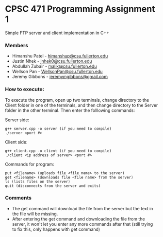 # CPSC 471 Programming Assignment 1

Simple FTP server and client implementation in C++

### Members
* Himanshu Patel - himanshup@csu.fullerton.edu
* Justin Nhek - jnhek0@csu.fullerton.edu
* Abdullah Zubair - malik@csu.fullerton.edu
* Wellson Pan - WellsonPan@csu.fullerton.edu
* Jeremy Gibbons - jeremymgibbons@gmail.com

### How to execute:

To execute the program, open up two terminals, change directory to the Client folder in one of the terminals, and then change directory to the Server folder in the other terminal. Then enter the folllowing commands:  

Server side:
```
g++ server.cpp -o server (if you need to compile)
./server <port #>
```

Client side:  
```
g++ client.cpp -o client (if you need to compile)
./client <ip address of server> <port #>
```

Commands for program:  
```
put <filename> (uploads file <file name> to the server)
get <filename> (downloads file <file name> from the server)
ls (lists files on the server)
quit (disconnects from the server and exits)
```

### Comments
* The get command will download the file from the server but the text in the file will be missing.
* After entering the get command and downloading the file from the server, it won't let you enter any more commands after that (still trying to fix this, only happens with get command)
